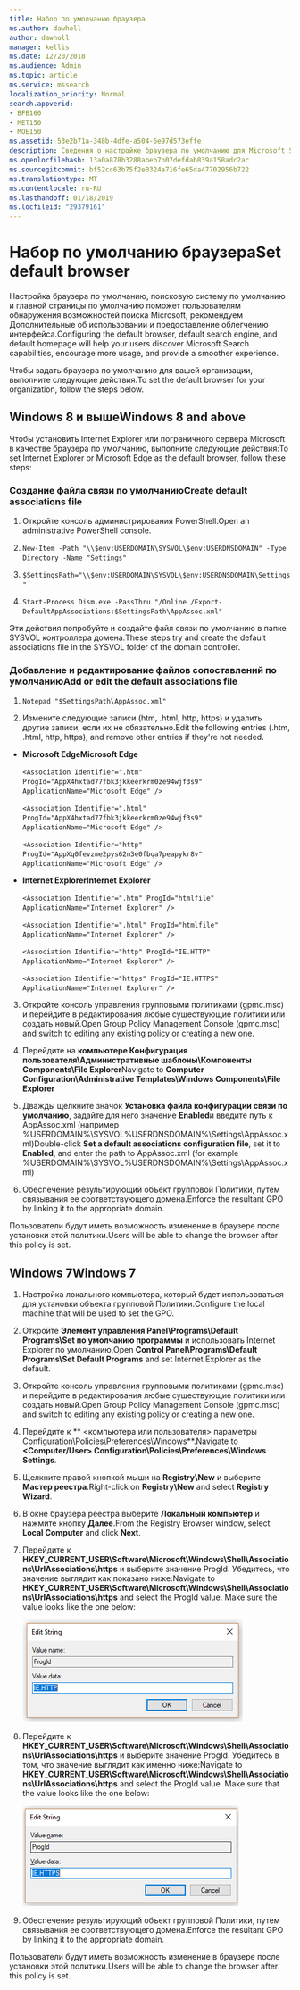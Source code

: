 ```yaml
---
title: Набор по умолчанию браузера
ms.author: dawholl
author: dawholl
manager: kellis
ms.date: 12/20/2018
ms.audience: Admin
ms.topic: article
ms.service: mssearch
localization_priority: Normal
search.appverid:
- BFB160
- MET150
- MOE150
ms.assetid: 53e2b71a-348b-4dfe-a504-6e97d573effe
description: Сведения о настройке браузера по умолчанию для Microsoft Search для вашей организации.
ms.openlocfilehash: 13a0a878b3288abeb7b07defdab839a158adc2ac
ms.sourcegitcommit: bf52cc63b75f2e0324a716fe65da47702956b722
ms.translationtype: MT
ms.contentlocale: ru-RU
ms.lasthandoff: 01/18/2019
ms.locfileid: "29379161"
---
```

# <a name="set-default-browser"></a><span data-ttu-id="ffd77-103">Набор по умолчанию браузера</span><span class="sxs-lookup"><span data-stu-id="ffd77-103">Set default browser</span></span>

<span data-ttu-id="ffd77-104">Настройка браузера по умолчанию, поисковую систему по умолчанию и главной страницы по умолчанию поможет пользователям обнаружения возможностей поиска Microsoft, рекомендуем Дополнительные об использовании и предоставление облегчению интерфейса.</span><span class="sxs-lookup"><span data-stu-id="ffd77-104">Configuring the default browser, default search engine, and default homepage will help your users discover Microsoft Search capabilities, encourage more usage, and provide a smoother experience.</span></span>
  
<span data-ttu-id="ffd77-105">Чтобы задать браузера по умолчанию для вашей организации, выполните следующие действия.</span><span class="sxs-lookup"><span data-stu-id="ffd77-105">To set the default browser for your organization, follow the steps below.</span></span>
  
## <a name="windows-8-and-above"></a><span data-ttu-id="ffd77-106">Windows 8 и выше</span><span class="sxs-lookup"><span data-stu-id="ffd77-106">Windows 8 and above</span></span>

<span data-ttu-id="ffd77-107">Чтобы установить Internet Explorer или пограничного сервера Microsoft в качестве браузера по умолчанию, выполните следующие действия:</span><span class="sxs-lookup"><span data-stu-id="ffd77-107">To set Internet Explorer or Microsoft Edge as the default browser, follow these steps:</span></span>
  
### <a name="create-default-associations-file"></a><span data-ttu-id="ffd77-108">Создание файла связи по умолчанию</span><span class="sxs-lookup"><span data-stu-id="ffd77-108">Create default associations file</span></span>

1. <span data-ttu-id="ffd77-109">Откройте консоль администрирования PowerShell.</span><span class="sxs-lookup"><span data-stu-id="ffd77-109">Open an administrative PowerShell console.</span></span>
    
2.  `New-Item -Path "\\$env:USERDOMAIN\SYSVOL\$env:USERDNSDOMAIN" -Type Directory -Name "Settings"`
    
3.  `$SettingsPath="\\$env:USERDOMAIN\SYSVOL\$env:USERDNSDOMAIN\Settings"`
    
4.  `Start-Process Dism.exe -PassThru "/Online /Export-DefaultAppAssociations:$SettingsPath\AppAssoc.xml"`
    
<span data-ttu-id="ffd77-110">Эти действия попробуйте и создайте файл связи по умолчанию в папке SYSVOL контроллера домена.</span><span class="sxs-lookup"><span data-stu-id="ffd77-110">These steps try and create the default associations file in the SYSVOL folder of the domain controller.</span></span>
  
### <a name="add-or-edit-the-default-associations-file"></a><span data-ttu-id="ffd77-111">Добавление и редактирование файлов сопоставлений по умолчанию</span><span class="sxs-lookup"><span data-stu-id="ffd77-111">Add or edit the default associations file</span></span>

1. `Notepad "$SettingsPath\AppAssoc.xml"`
    
2. <span data-ttu-id="ffd77-112">Измените следующие записи (htm, .html, http, https) и удалить другие записи, если их не обязательно.</span><span class="sxs-lookup"><span data-stu-id="ffd77-112">Edit the following entries (.htm, .html, http, https), and remove other entries if they're not needed.</span></span>
    
  - <span data-ttu-id="ffd77-113">**Microsoft Edge**</span><span class="sxs-lookup"><span data-stu-id="ffd77-113">**Microsoft Edge**</span></span>
    
     `<Association Identifier=".htm" ProgId="AppX4hxtad77fbk3jkkeerkrm0ze94wjf3s9" ApplicationName="Microsoft Edge" />`
  
     `<Association Identifier=".html" ProgId="AppX4hxtad77fbk3jkkeerkrm0ze94wjf3s9" ApplicationName="Microsoft Edge" />`
  
     `<Association Identifier="http" ProgId="AppXq0fevzme2pys62n3e0fbqa7peapykr8v" ApplicationName="Microsoft Edge" />`
    
  - <span data-ttu-id="ffd77-114">**Internet Explorer**</span><span class="sxs-lookup"><span data-stu-id="ffd77-114">**Internet Explorer**</span></span>
    
     `<Association Identifier=".htm" ProgId="htmlfile" ApplicationName="Internet Explorer" />`
  
     `<Association Identifier=".html" ProgId="htmlfile" ApplicationName="Internet Explorer" />`
  
     `<Association Identifier="http" ProgId="IE.HTTP" ApplicationName="Internet Explorer" />`
  
     `<Association Identifier="https" ProgId="IE.HTTPS" ApplicationName="Internet Explorer" />`
    
3. <span data-ttu-id="ffd77-115">Откройте консоль управления групповыми политиками (gpmc.msc) и перейдите в редактирования любые существующие политики или создать новый.</span><span class="sxs-lookup"><span data-stu-id="ffd77-115">Open Group Policy Management Console (gpmc.msc) and switch to editing any existing policy or creating a new one.</span></span>
    
1. <span data-ttu-id="ffd77-116">Перейдите на **компьютере Конфигурация пользователя\Административные шаблоны\Компоненты Components\File Explorer**</span><span class="sxs-lookup"><span data-stu-id="ffd77-116">Navigate to **Computer Configuration\Administrative Templates\Windows Components\File Explorer**</span></span>
    
2. <span data-ttu-id="ffd77-117">Дважды щелкните значок **Установка файла конфигурации связи по умолчанию**, задайте для него значение **Enabled**и введите путь к AppAssoc.xml (например %USERDOMAIN%\SYSVOL\%USERDNSDOMAIN%\Settings\AppAssoc.xml)</span><span class="sxs-lookup"><span data-stu-id="ffd77-117">Double-click **Set a default associations configuration file**, set it to **Enabled**, and enter the path to AppAssoc.xml (for example %USERDOMAIN%\SYSVOL\%USERDNSDOMAIN%\Settings\AppAssoc.xml)</span></span>
    
4. <span data-ttu-id="ffd77-118">Обеспечение результирующий объект групповой Политики, путем связывания ее соответствующего домена.</span><span class="sxs-lookup"><span data-stu-id="ffd77-118">Enforce the resultant GPO by linking it to the appropriate domain.</span></span>
    
<span data-ttu-id="ffd77-119">Пользователи будут иметь возможность изменение в браузере после установки этой политики.</span><span class="sxs-lookup"><span data-stu-id="ffd77-119">Users will be able to change the browser after this policy is set.</span></span>
  
## <a name="windows-7"></a><span data-ttu-id="ffd77-120">Windows 7</span><span class="sxs-lookup"><span data-stu-id="ffd77-120">Windows 7</span></span>

1. <span data-ttu-id="ffd77-121">Настройка локального компьютера, который будет использоваться для установки объекта групповой Политики.</span><span class="sxs-lookup"><span data-stu-id="ffd77-121">Configure the local machine that will be used to set the GPO.</span></span>
    
1. <span data-ttu-id="ffd77-122">Откройте **Элемент управления Panel\Programs\Default Programs\Set по умолчанию программы** и использовать Internet Explorer по умолчанию.</span><span class="sxs-lookup"><span data-stu-id="ffd77-122">Open **Control Panel\Programs\Default Programs\Set Default Programs** and set Internet Explorer as the default.</span></span> 
    
2. <span data-ttu-id="ffd77-123">Откройте консоль управления групповыми политиками (gpmc.msc) и перейдите в редактирования любые существующие политики или создать новый.</span><span class="sxs-lookup"><span data-stu-id="ffd77-123">Open Group Policy Management Console (gpmc.msc) and switch to editing any existing policy or creating a new one.</span></span>
    
1. <span data-ttu-id="ffd77-124">Перейдите к \*\* \<компьютера или пользователя\> параметры Configuration\Policies\Preferences\Windows\*\*.</span><span class="sxs-lookup"><span data-stu-id="ffd77-124">Navigate to **\<Computer/User\> Configuration\Policies\Preferences\Windows Settings**.</span></span>
    
2. <span data-ttu-id="ffd77-125">Щелкните правой кнопкой мыши на **Registry\New** и выберите **Мастер реестра**.</span><span class="sxs-lookup"><span data-stu-id="ffd77-125">Right-click on **Registry\New** and select **Registry Wizard**.</span></span>
    
3. <span data-ttu-id="ffd77-126">В окне браузера реестра выберите **Локальный компьютер** и нажмите кнопку **Далее**.</span><span class="sxs-lookup"><span data-stu-id="ffd77-126">From the Registry Browser window, select **Local Computer** and click **Next**.</span></span>
    
4. <span data-ttu-id="ffd77-p101">Перейдите к **HKEY_CURRENT_USER\Software\Microsoft\Windows\Shell\Associations\UrlAssociations\https** и выберите значение ProgId. Убедитесь, что значение выглядит как показано ниже:</span><span class="sxs-lookup"><span data-stu-id="ffd77-p101">Navigate to **HKEY_CURRENT_USER\Software\Microsoft\Windows\Shell\Associations\UrlAssociations\https** and select the ProgId value. Make sure the value looks like the one below:</span></span> 
    
    ![Выберите значение ProgID в Изменение строкового параметра](media/f6173dcc-b898-4967-8c40-4b0fe411a92b.png)
  
5. <span data-ttu-id="ffd77-p102">Перейдите к **HKEY_CURRENT_USER\Software\Microsoft\Windows\Shell\Associations\UrlAssociations\https** и выберите значение ProgId. Убедитесь в том, что значение выглядит как именно ниже:</span><span class="sxs-lookup"><span data-stu-id="ffd77-p102">Navigate to **HKEY_CURRENT_USER\Software\Microsoft\Windows\Shell\Associations\UrlAssociations\https** and select the ProgId value. Make sure that the value looks like the one below:</span></span> 
    
    ![Выберите параметр ProgId для HTTPS в строку редактирования](media/3519e13b-4fe7-4d15-946c-82fd50fc49bb.png)
  
3. <span data-ttu-id="ffd77-133">Обеспечение результирующий объект групповой Политики, путем связывания ее соответствующего домена.</span><span class="sxs-lookup"><span data-stu-id="ffd77-133">Enforce the resultant GPO by linking it to the appropriate domain.</span></span>
    
<span data-ttu-id="ffd77-134">Пользователи будут иметь возможность изменение в браузере после установки этой политики.</span><span class="sxs-lookup"><span data-stu-id="ffd77-134">Users will be able to change the browser after this policy is set.</span></span>